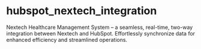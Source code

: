 # hubspot_nextech_integration
Nextech Healthcare Management System – a seamless, real-time, two-way integration between Nextech and HubSpot. Effortlessly synchronize data for enhanced efficiency and streamlined operations.
